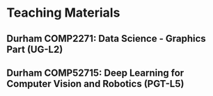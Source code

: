 # Teaching Materials
## Durham COMP2271: Data Science - Graphics Part (UG-L2)
## Durham COMP52715: Deep Learning for Computer Vision and Robotics (PGT-L5)
